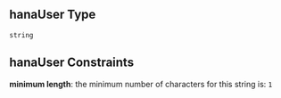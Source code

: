 ## hanaUser Type

`string`

## hanaUser Constraints

**minimum length**: the minimum number of characters for this string is: `1`
